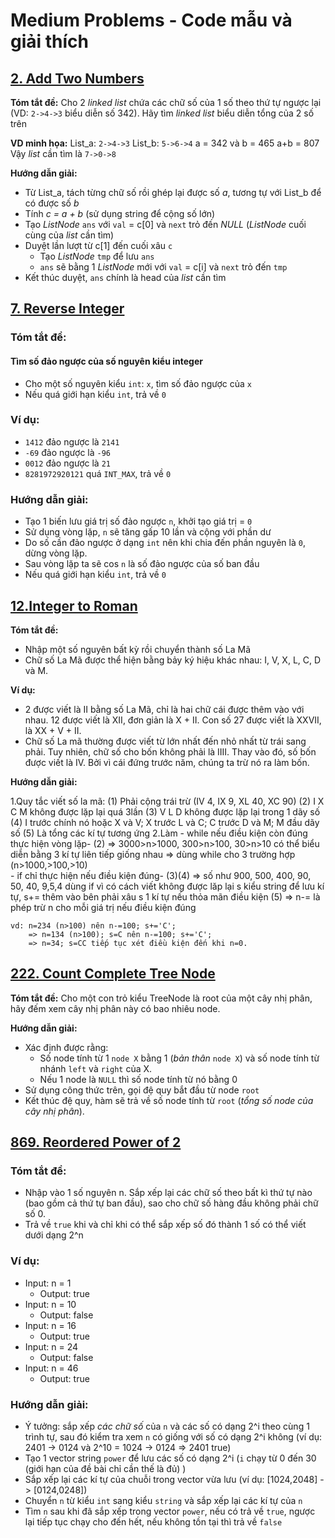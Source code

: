 # Medium Problems - Code mẫu và giải thích

## [2. Add Two Numbers](https://github.com/toan207/TLU-Algorithm/blob/main/Leetcode/Medium/Code/2_AddTwoNumbers.cpp)
**Tóm tắt đề:**
Cho 2 *linked list* chứa các chữ số của 1 số theo thứ tự ngược lại
(VD: `2->4->3` biểu diễn số 342). Hãy tìm *linked list* biểu diễn tổng của 
2 số trên

**VD minh họa:**
List_a: `2->4->3`
List_b: `5->6->4`
a = 342 và b = 465
a+b = 807
Vậy *list* cần tìm là `7->0->8`

**Hướng dẫn giải:**
- Từ List_a, tách từng chữ số rồi ghép lại được số *a*, tương tự với 
List_b để có được số *b*
- Tính *c = a + b* (sử dụng string để cộng số lớn)
- Tạo *ListNode* `ans` với `val` = c[0] và `next` trỏ đến *NULL* 
(*ListNode* cuối cùng của *list* cần tìm)
- Duyệt lần lượt từ c[1] đến cuối xâu `c`
  - Tạo *ListNode* `tmp` để lưu `ans`
  - `ans` sẽ bằng 1 *ListNode* mới với `val` = c[i] và `next` trỏ đến 
`tmp`
- Kết thúc duyệt, `ans` chính là head của *list* cần tìm

## [7. Reverse Integer](https://github.com/toan207/TLU-Algorithm/blob/main/Leetcode/Medium/Code/7_ReverseInteger.cpp)
### **Tóm tắt đề:**
#### **Tìm số đảo ngược của số nguyên kiểu integer**
- Cho một số nguyên kiểu `int`: `x`, tìm số đảo ngược của `x`
- Nếu quá giới hạn kiểu `int`, trả về `0`

### **Ví dụ:**

- `1412` đảo ngược là `2141`
- `-69` đảo ngược là `-96`
- `0012` đảo ngược là `21`
- `8281972920121` quá `INT_MAX`, trả về `0`
  
### **Hướng dẫn giải:**
- Tạo 1 biến lưu giá trị số đảo ngược `n`, khởi tạo giá trị = `0`
- Sử dụng vòng lặp, `n` sẽ tăng gấp 10 lần và cộng với phần dư
- Do số cần đảo ngược ở dạng `int` nên khi chia đến phần nguyên là `0`, dừng vòng lặp.
- Sau vòng lặp ta sẽ cos `n` là số đảo ngược của số ban đầu 
- Nếu quá giới hạn kiểu `int`, trả về `0`

## [12.Integer to Roman](https://github.com/toan207/TLU-Algorithm/blob/main/Leetcode/Medium/Code/12_IntegertoRoman.cpp)
**Tóm tắt đề:**
- Nhập một số nguyên bất kỳ rồi chuyển thành số La Mã
- Chữ số La Mã được thể hiện bằng bảy ký hiệu khác nhau: I, V, X, L, C, D và M.

**Ví dụ:**
- 2 được viết là II bằng số La Mã, chỉ là hai chữ cái được thêm vào với nhau. 12 được viết là XII, đơn giản là X + II. Con số 27 được viết là XXVII, là XX + V + II.
- Chữ số La mã thường được viết từ lớn nhất đến nhỏ nhất từ ​​trái sang phải. Tuy nhiên, chữ số cho bốn không phải là IIII. Thay vào đó, số bốn được viết là IV. Bởi vì cái đứng trước năm, chúng ta trừ nó ra làm bốn. 

**Hướng dẫn giải:**

1.Quy tắc viết số la mã: 
    (1) Phải cộng trái trừ (IV 4, IX 9, XL 40, XC 90) 
    (2) I X C M không được lặp lại quá 3lần
    (3) V L D không được lặp lại trong 1 dãy số
    (4) I trước chính nó hoặc X và V; X trước L và C; C trước D và M; M đầu dãy số
    (5) Là tổng các kí tự tương ứng
2.Làm 
    - while nếu điều kiện còn đúng thực hiện vòng lặp-
    (2) => 3000>n>1000, 300>n>100, 30>n>10 có thể biểu diễn bằng 3 kí tự liên tiếp giống nhau 
        => dùng while cho 3 trường hợp (n>1000,>100,>10)    
    - if chỉ thực hiện nếu điều kiện đúng-
    (3)(4) => số như 900, 500, 400, 90, 50, 40, 9,5,4 dùng if vì có cách viết không được lăp lại
    s kiểu string để lưu kí tự, s+= thêm vào bên phải xâu s 1 kí tự nếu thỏa mãn điều kiện
    (5) => n-= là phép trừ n cho mỗi giá trị nếu điều kiện đúng 
        
    vd: n=234 (n>100) nên n-=100; s+='C';
        => n=134 (n>100); s=C nên n-=100; s+='C'; 
        => n=34; s=CC tiếp tục xét điều kiện đến khi n=0.  

## [222. Count Complete Tree Node](https://github.com/toan207/TLU-Algorithm/blob/main/Leetcode/Easy/Code/222_CountCompleteTreeNodes.cpp)
**Tóm tắt đề:**
Cho một con trỏ kiểu TreeNode là root của một
cây nhị phân, hãy đếm xem cây nhị phân này có bao nhiêu node.

**Hướng dẫn giải:**
- Xác định được rằng:
  - Số node tính từ 1 `node X` bằng 1 (*bản thân* `node X`) và số
node tính từ nhánh `left` và `right` của X.
  - Nếu 1 node là `NULL` thì số node tính từ nó bằng 0
- Sử dụng công thức trên, gọi đệ quy bắt đầu từ node `root`
- Kết thúc đệ quy, hàm sẽ trả về số node tính từ `root` (*tổng số
node của cây nhị phân*).



## [869. Reordered Power of 2](https://github.com/toan207/TLU-Algorithm/blob/main/Leetcode/Medium/Code/869_ReorderedPowerof2.cpp)
### **Tóm tắt đề:**
- Nhập vào 1 số nguyên n. Sắp xếp lại các chữ số theo bất kì thứ tự nào (bao gồm cả thứ tự ban đầu), sao cho chữ số hàng đầu không phải chữ số 0.
- Trả về `true` khi và chỉ khi có thể sắp xếp số đó thành 1 số có thể viết dưới dạng 2^n
### **Ví dụ:**
- Input: n = 1
  - Output: true
- Input: n = 10
  - Output: false
- Input: n = 16
  - Output: true
- Input: n = 24
  - Output: false
- Input: n = 46
  - Output: true
### **Hướng dẫn giải:**
- Ý tưởng: sắp xếp *các chữ số* của `n` và các số có dạng 2^i theo cùng 1 trình tự, sau đó kiểm tra xem `n` có giống với số có dạng 2^i không (ví dụ: 2401 -> 0124 và 2^10 = 1024 -> 0124 => 2401 true)
- Tạo 1 vector string `power` để lưu các số có dạng 2^i (`i` chạy từ 0 đến 30 (giới hạn của đề bài chỉ cần thế là đủ) )
- Sắp xếp lại các kí tự của chuỗi trong vector vừa lưu (ví dụ: [1024,2048] -> [0124,0248])
- Chuyển `n` từ kiểu `int` sang kiểu `string` và sắp xếp lại các kí tự của `n`
- Tìm `n` sau khi đã sắp xếp trong vector `power`, nếu có trả về `true`, ngược lại tiếp tục chạy cho đến hết, nếu không tồn tại thì trả về `false`




 
